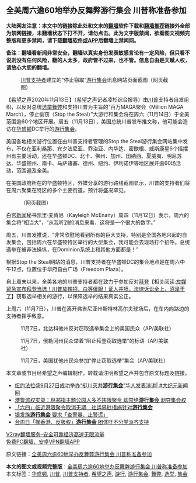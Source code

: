  <h2>全美周六逾60地举办反舞弊游行集会 川普称准备参加</h2> <p class="notice"><b>大陆网友注意：本文中的链接除此处和文末的<a href="https://github.com/bannedbook/fanqiang" >翻墙</a>软件下载和<a href="https://github.com/killgcd/justmysocks/blob/master/README.md">翻墙推荐</a>链接外全部为禁网链接，未翻墙状态下打不开，请勿点击。此为文字版禁闻，欲看图文视频完整版和更多禁闻，请下载<a href="https://github.com/bannedbook/fanqiang">翻墙软件或APP</a>后翻墙上禁闻网。</p><p>备注：翻墙看新闻非常安全，翻墙以真实身份发表敏感言论有一定风险，但只看不说则没有任何风险，翻的人太多，政府管不过来，也不管。信息自由是天赋人权，请放心大胆的翻墙。</b></p>  <div class="entry"> <figure><figcaption><a href="https://www.bannedbook.org/bnews/tag/%E5%B7%9D%E6%99%AE%E6%94%AF%E6%8C%81%E8%80%85/" class="st_tag internal_tag" rel="tag" title="标签 川普支持者 下的日志">川普支持者</a>建立的“停止窃取”<a href="https://www.bannedbook.org/bnews/tag/%e6%b8%b8%e8%a1%8c/" class="st_tag internal_tag" rel="tag" title="标签 游行 下的日志">游行</a><a href="https://www.bannedbook.org/bnews/tag/%E9%9B%86%E4%BC%9A/" class="st_tag internal_tag" rel="tag" title="标签 集会 下的日志">集会</a>讯息网站页面截图（网页截图）</figcaption></figure> <p>【<span class='wp_keywordlink_affiliate'><a href="https://www.soundofhope.org" title="希望之声" target="_blank">希望之声</a></span>2020年11月13日】（<a href="https://www.bannedbook.org/bnews/tag/%e5%b8%8c%e6%9c%9b%e4%b9%8b%e5%a3%b0/" class="st_tag internal_tag" rel="tag" title="标签 希望之声 下的日志">希望之声</a>记者凌杉综合报导）由<a href="https://www.bannedbook.org/bnews/tag/%e5%b7%9d%e6%99%ae/" class="st_tag internal_tag" rel="tag" title="标签 川普 下的日志">川普</a>支持者自发组织，以反对总统<a href="https://www.bannedbook.org/bnews/tag/%e9%80%89%e4%b8%be/" class="st_tag internal_tag" rel="tag" title="标签 选举 下的日志">选举</a><a href="https://www.bannedbook.org/bnews/tag/%E8%88%9E%E5%BC%8A/" class="st_tag internal_tag" rel="tag" title="标签 舞弊 下的日志">舞弊</a>和支持川普为主旨的“百万MAGA聚会（Million MAGA March），停止偷窃（Stop the Steal）”大游行和集会将在周六（11月14日）于全美范围逾60个地区开展。周五（11月13日），美国总统川普发布推文称，他可能会造访在<a href="https://www.bannedbook.org/bnews/tag/%e5%8d%8e%e7%9b%9b%e9%a1%bf/" class="st_tag internal_tag" rel="tag" title="标签 华盛顿 下的日志">华盛顿</a>DC举行的<a href="https://www.bannedbook.org/bnews/tag/%E6%B8%B8%E8%A1%8C%E9%9B%86%E4%BC%9A/" class="st_tag internal_tag" rel="tag" title="标签 游行集会 下的日志">游行集会</a>。</p> <p>美国各地相关游行位置在由川普支持者管理的Stop the Steal游行集会网站集中发布，不仅在亚利桑那、宾夕法尼亚、乔治亚、内华达、密歇根、威斯康星6个摇摆州有主要活动，还在华盛顿DC、北卡、佛州、加州、田纳西、夏威夷、明尼苏达、华盛顿州、南卡、马萨诸塞、德州、纽约、伊利诺伊等地区展开逾60场活动，范围遍及全美。</p> <p>在美国政府所在的华盛顿特区，外媒分享的游行路线截图显示，川普的支持者们将在周六聚集在特区的多个主要街道，预计将盛况罕见。</p>  <figure><figcaption>（网页截图）</figcaption></figure> <p></p> <p>白宫<span class='wp_keywordlink_affiliate'><a href="https://www.bannedbook.org/" title="新闻">新闻</a></span>秘书凯里·麦肯尼（Kayleigh McEnany）周四（11月12日）表示，周六的集会将“相当大”，“从我听到的消息来看，这将是一个很大的数字。”</p> <p>周五，川普发推说，“非常欣慰地看到所有的巨大支持，特别是全国各地兴起的自发集会，包括周六在华盛顿特区举行的大型集会，我可能会去现场打个招呼。总统选举在被非法操纵，在Dominion系统上和其他方面都是！”</p>  <p></p> <p>根据Stop the Steal网站的消息，川普支持者在华盛顿DC的集会地点是在周六中午12点，位置位于华府自由广场（Freedom Plaza）。</p> <p>自上周末以来，全美各地的川普支持者都在致力于参加反对<span class='wp_keywordlink'><a href="https://www.bannedbook.org/bnews/comments/20201018/1415809.html" title="“硬盘门”再爆：拿中共华信10％股的“大人物”正是拜登" target="_blank">拜登</a></span>【相关阅读:<a href='https://www.bannedbook.org/bnews/bannedvideo/20201108/1427782.html' target='_blank'>左媒紧急宣布拜登当选！川普放辣招，白等傻眼！证人井喷，法律诉讼全上，沼泽干了</a>】窃取选举相关的游行，以保障选举的结果真实公正。</p>  <p>上周六（11月7日），川普在离开弗吉尼亚州斯特林高尔夫球场后，在车内向路边的支持者挥手致意。</p> <figure><figcaption>11月7日，北达科他州反对窃取选举集会上的美国民众（AP/美联社）</figcaption></figure> <figure><figcaption>11月7日，俄勒冈州民众举着“阻止拜登窃取选举”的标语（AP/美联社）</figcaption></figure> <figure><figcaption>11月7日，美国犹他州民众参加“停止窃取选举”集会（AP/美联社）</figcaption></figure> <p>本文章或节目经希望之声编辑制作，转载请注明希望之声并包含原文标题及链接。</p> <ul class='op-related-articles' title='相关阅读'> <li><a href='https://www.bannedbook.org/bnews/bannedvideo/20200928/1404308.html' target='_blank'>纽约法拉盛9月27日成功举办“挺川灭共<b>游行集会</b>”华人发表演讲| #大纪元新闻网</a></li> <li><a href='https://www.bannedbook.org/bnews/cnnews/hknews/20200611/1343343.html' target='_blank'>港警滥权实录：林郑指主题公园人多不违限聚令 却禁绝<b>游行集会</b> 剥夺集会权</a></li> <li><a href='https://www.bannedbook.org/bnews/headline/20200505/1323457.html' target='_blank'>「六四」临近港限聚令取消无期　社运界批措施针对<b>游行集会</b></a></li> <li><a href='https://www.bannedbook.org/bnews/headline/20191115/1224481.html' target='_blank'>银发族<b>游行集会</b>   要求「查警暴、止警谎」</a></li> <li><a href='https://www.bannedbook.org/bnews/headline/20190925/1197399.html' target='_blank'>台周日「撑香港、反极权」<b>游行集会</b>   团体吁不分党派齐支持</a></li> </ul> <p class="texttj"> <a href="https://www.bannedbook.org/forum23/topic22702.html" target="_blank">V2ray翻墙服务-安全可靠经济高速无限流量</a><br/> <a href="https://github.com/bannedbook/fanqiang/wiki/%E7%A6%81%E9%97%BB%E7%BD%91%E5%AE%89%E5%8D%93%E7%BF%BB%E5%A2%99%E6%96%B0%E9%97%BBAPP" target="_blank">免费PC翻墙、安卓VPN翻墙APP</a></p><p>原文链接：<a class="src_link"  href="https://www.soundofhope.org/post/442642" target="_blank">全美周六逾60地举办反舞弊游行集会 川普称准备参加</a></p> <a name='sharetosocial'></a>       <div><b>本文的图文或视频完整版</b>：<a href='https://www.bannedbook.org/bnews/comments/20201114/1430794.html'>全美周六逾60地举办反舞弊游行集会 川普称准备参加</a></div>  </div><!--END ENTRY--> <div class="postfooter"> <div>本文标签：<a href="https://www.bannedbook.org/bnews/tag/%e5%8d%8e%e7%9b%9b%e9%a1%bf/" rel="tag">华盛顿</a>, <a href="https://www.bannedbook.org/bnews/tag/%e5%b7%9d%e6%99%ae/" rel="tag">川普</a>, <a href="https://www.bannedbook.org/bnews/tag/%E5%B7%9D%E6%99%AE%E6%94%AF%E6%8C%81%E8%80%85/" rel="tag">川普支持者</a>, <a href="https://www.bannedbook.org/bnews/tag/%e5%b8%8c%e6%9c%9b%e4%b9%8b%e5%a3%b0/" rel="tag">希望之声</a>, <a href="https://www.bannedbook.org/bnews/tag/%e6%b8%b8%e8%a1%8c/" rel="tag">游行</a>, <a href="https://www.bannedbook.org/bnews/tag/%E6%B8%B8%E8%A1%8C%E9%9B%86%E4%BC%9A/" rel="tag">游行集会</a>, <a href="https://www.bannedbook.org/bnews/tag/%E8%88%9E%E5%BC%8A/" rel="tag">舞弊</a>, <a href="https://www.bannedbook.org/bnews/tag/%e9%80%89%e4%b8%be/" rel="tag">选举</a>, <a href="https://www.bannedbook.org/bnews/tag/%E9%9B%86%E4%BC%9A/" rel="tag">集会</a></div>  </div><!--END POSTFOOTER--> 